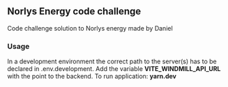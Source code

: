 ## Norlys Energy code challenge

Code challenge solution to Norlys energy made by Daniel

### Usage

In a development environment the correct path to the server(s) has to be declared in .env.development.
Add the variable **VITE_WINDMILL_API_URL** with the point to the backend.
To run application: **yarn.dev**
